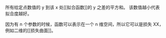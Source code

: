 所有给定点数值的 y 到该 x 处[[拟合函数]]的 y 之差的平方和。
该数值越小代表拟合度越好。

因为有 n 个参数的时候，函数可以表示在一个 n 维空间，所以它可以是损失 XX，例如二维的[[损失曲面]]。
